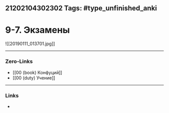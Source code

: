 21202104302302
Tags: #type_unfinished_anki 
---
# 9-7. Экзамены

![[20190111_013701.jpg]]

---
### Zero-Links
- [[00 (book) Конфуций]]
- [[00 (duty) Учение]]
---
### Links
-